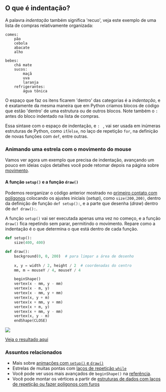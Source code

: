 ## O que é indentação?

A palavra *indentação* também significa  'recuo',  veja este exemplo de uma lista de compras relativamente organizada:

```
comes:
    pão
    cebola
    abacate
    alho
    
bebes:
    chá mate
    sucos:
        maçã
        uva
        laranja
    refrigerantes:
        água tônica
```
O espaço que faz os itens ficarem 'dentro' das categorias é a *indentação*, e é exatamente da mesma maneira que em Python criamos blocos de código que estão 'dentro'  de uma estrutura ou de outros blocos. Note também o `:` antes do bloco indentado na lista de compras.

Essa sintaxe com o espaço de indentação, e `: ` , vai ser usada em inúmeras estruturas de Python, como `if`/`else`,  no laço de repetição `for`,  na definição de novas funções com `def`, entre outras.

### Animando uma estrela com o movimento do mouse

Vamos ver agora um exemplo que precisa de indentação, avançando um pouco em ideias cujos detalhes você pode retomar depois na página sobre [movimento](movimento_py.md).

#### A função `setup()` e a função `draw()`

Podemos reorganizar o código anterior mostrado no [primeiro contato com polígonos](poligonos_1.md) colocando os ajustes iniciais (*setup*), como  `size(200,200)`, dentro da definição de função `def setup():`, e a parte que desenha (*draw*) dentro de `def draw():`.

A função `setup()` vai ser executada apenas uma vez no começo, e a função `draw()` fica repetindo sem parar, permitindo o movimento. Repare como a indentação é o que determina  o que está dentro de cada função.

```python
def setup():
    size(400, 400)

def draw():
    background(0, 0, 200)  # para limpar a área de desenho
    
    x, y = width / 2, height / 2  # coordenadas do centro
    mm, m = mouseY / 4, mouseY / 4

    beginShape()
    vertex(x - mm, y - mm)
    vertex(x - m, y)
    vertex(x - mm, y + mm)
    vertex(x, y + m)
    vertex(x + mm, y + mm)
    vertex(x + m, y) 
    vertex(x + mm, y - mm)
    vertex(x, y - m)
    endShape(CLOSE)
```

<div id="iframeDiv"><img src="assets/estrela_indentacao.png width=400 height=400"</div>
    
<a id="iframeLink" href="https://abav.lugaralgum.com/material-aulas/Processing-Python/assets/indentacao/">Veja o resultado aqui</a>

### Assuntos relacionados

- Mais sobre [animações com `setup()` e `draw()`](movimento_py.md)
- Estrelas de muitas pontas com [laços de repetição `while`](https://github.com/villares/material-aulas/blob/master/Processing-Python/while.md)
- Você pode ver usos mais avançados de `beginShape()` na [referência](https://py.processing.org/reference/beginShape.html).
- Você pode montar os vértices a partir de [estruturas de dados com laços de repetição ou fazer polígonos com furos](https://github.com/villares/material-aulas/blob/master/Processing-Python/poligonos_2.md)
